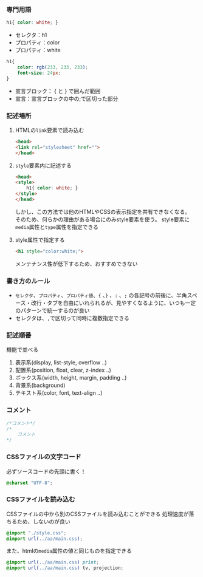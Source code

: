 ### 専門用語

```css
h1{ color: white; }
```

* セレクタ：h1
* プロパティ：color
* プロパティ：white

```css
h1{
    color: rgb(233, 233, 233);
    font-size: 24px;
}
```

* 宣言ブロック： { と } で囲んだ範囲
* 宣言：宣言ブロックの中の;で区切った部分




### 記述場所

1. HTMLの`link`要素で読み込む
	```html
	<head>
	<link rel="stylesheet" href="">
	</head>
	```
	
2. `style`要素内に記述する
	```html
	<head>
    <style>
        h1{ color: white; }
    </style>
	</head>
	```
    しかし、この方法では他のHTMLやCSSの表示指定を共有できなくなる。  
    そのため、何らかの理由がある場合にのみstyle要素を使う。
    style要素に`media`属性と`type`属性を指定できる
   
3. style属性で指定する
	```html
	<h1 style="color:white;">
	```
    メンテナンス性が低下するため、おすすめできない
   
   


### 書き方のルール

* `セレクタ`、`プロパティ`、`プロパティ値`、`{` 、`}` 、`:` 、`;` の各記号の前後に、半角スペース・改行・タブを自由にいれられるが、見やすくなるように、いつも一定のパターンで統一するのが良い
* セレクタは、`,`で区切って同時に複数指定できる



### 記述順番

機能で並べる

1. 表示系(display, list-style, overflow ..)
2. 配置系(position, float, clear, z-index ..)
3. ボックス系(width, height, margin, padding ..)
4. 背景系(background)
5. テキスト系(color, font, text-align ..)




### コメント

```css
/*コメント*/
/*
	コメント
*/
```



### CSSファイルの文字コード

必ずソースコードの先頭に書く！

```css
@charset "UTF-8";
```



### CSSファイルを読み込む

CSSファイルの中から別のCSSファイルを読み込むことができる
処理速度が落ちるため、しないのが良い

```css
@import "./style.css";
@import url(../aa/main.css);
```

また、htmlの`media`属性の値と同じものを指定できる

```css
@import url(../aa/main.css) print;
@import url(../aa/main.css) tv, projection;
```













